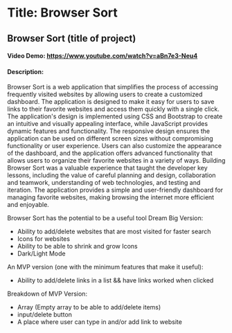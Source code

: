 # Title: Browser Sort 

## Browser Sort (title of project)

#### Video Demo:  https://www.youtube.com/watch?v=aBn7e3-Neu4

#### Description:   
 Browser Sort is a web application that simplifies the process of accessing frequently visited websites by allowing users to create a customized dashboard. The application is designed to make it easy for users to save links to their favorite websites and access them quickly with a single click. The application's design is implemented using CSS and Bootstrap to create an intuitive and visually appealing interface, while JavaScript provides dynamic features and functionality. The responsive design ensures the application can be used on different screen sizes without compromising functionality or user experience. Users can also customize the appearance of the dashboard, and the application offers advanced functionality that allows users to organize their favorite websites in a variety of ways. Building Browser Sort was a valuable experience that taught the developer key lessons, including the value of careful planning and design, collaboration and teamwork, understanding of web technologies, and testing and iteration. The application provides a simple and user-friendly dashboard for managing favorite websites, making browsing the internet more efficient and enjoyable.

Browser Sort has the potential to be a useful tool
Dream Big Version:

- Ability to add/delete websites that are most visited for faster search
- Icons for websites 
- Ability to be able to shrink and grow Icons
- Dark/Light Mode


An MVP version (one with the minimum features that make it useful): 

- Ability to add/delete links in a list && have links worked when clicked

Breakdown of MVP Version:

- Array (Empty array to be able to add/delete items)
- input/delete button
- A place where user can type in and/or add link to website 
